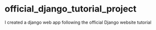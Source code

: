 # official_django_tutorial_project
I created a django web app following the official Django website tutorial
